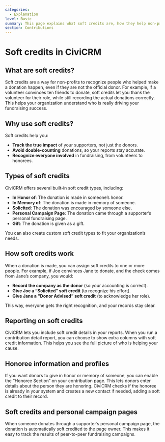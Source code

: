 ```yaml
---
categories:
  - Explanation  
level: Basic  
summary: This page explains what soft credits are, how they help non-profits track fundraising, and how to use them in CiviCRM.  
section: Contributions  
---
```


# Soft credits in CiviCRM

## What are soft credits?

Soft credits are a way for non-profits to recognize people who helped make a donation happen, even if they are not the official donor. For example, if a volunteer convinces ten friends to donate, soft credits let you thank the volunteer for their role, while still recording the actual donations correctly. This helps your organization understand who is really driving your fundraising success.

## Why use soft credits?

Soft credits help you:

- **Track the true impact** of your supporters, not just the donors.
- **Avoid double-counting** donations, so your reports stay accurate.
- **Recognize everyone involved** in fundraising, from volunteers to honorees.

## Types of soft credits

CiviCRM offers several built-in soft credit types, including:

- **In Honor of**: The donation is made in someone’s honor.
- **In Memory of**: The donation is made in memory of someone.
- **Solicited**: The donation was encouraged by someone else.
- **Personal Campaign Page**: The donation came through a supporter’s personal fundraising page.
- **Gift**: The donation is given as a gift.

You can also create custom soft credit types to fit your organization’s needs.

## How soft credits work

When a donation is made, you can assign soft credits to one or more people. For example, if Joe convinces Jane to donate, and the check comes from Jane’s company, you would:

- **Record the company as the donor** (so your accounting is correct).
- **Give Joe a “Solicited” soft credit** (to recognize his effort).
- **Give Jane a “Donor Advised” soft credit** (to acknowledge her role).

This way, everyone gets the right recognition, and your records stay clear.

## Reporting on soft credits

CiviCRM lets you include soft credit details in your reports. When you run a contribution detail report, you can choose to show extra columns with soft credit information. This helps you see the full picture of who is helping your cause.

## Honoree information and profiles

If you want donors to give in honor or memory of someone, you can enable the “Honoree Section” on your contribution page. This lets donors enter details about the person they are honoring. CiviCRM checks if the honoree is already in your system and creates a new contact if needed, adding a soft credit to their record.

## Soft credits and personal campaign pages

When someone donates through a supporter’s personal campaign page, the donation is automatically soft credited to the page owner. This makes it easy to track the results of peer-to-peer fundraising campaigns.
